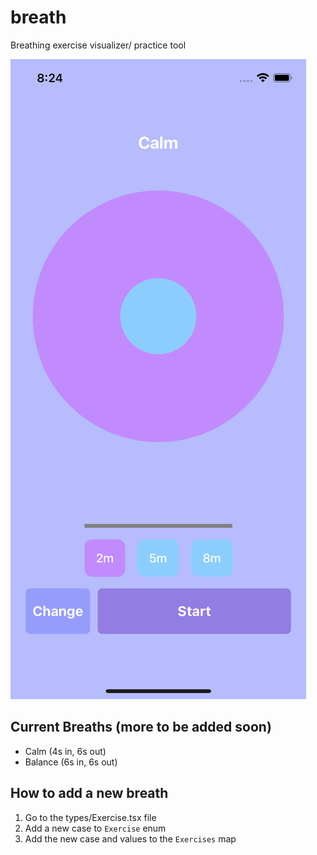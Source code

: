 # breath
Breathing exercise visualizer/ practice tool

![Demo IMG](resources/Demo.png)


## Current Breaths (more to be added soon)
* Calm (4s in, 6s out)
* Balance (6s in, 6s out)

## How to add a new breath
1. Go to the types/Exercise.tsx file
2. Add a new case to `Exercise` enum
3. Add the new case and values to the `Exercises` map
